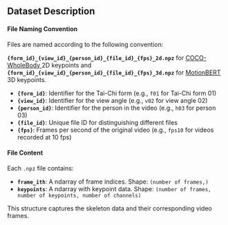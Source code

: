 ## Dataset Description

#### File Naming Convention

Files are named according to the following convention:

**`{form_id}_{view_id}_{person_id}_{file_id}_{fps}_2d.npz`** for [COCO-WholeBody
](https://github.com/jin-s13/COCO-WholeBody/tree/master) 2D keypoints and **`{form_id}_{view_id}_{person_id}_{file_id}_{fps}_3d.npz`** for [MotionBERT](https://github.com/JimmySuen/integral-human-pose/blob/master/pytorch_projects/common_pytorch/dataset/hm36.py#L32) 3D keypoints.

- **`{form_id}`**: Identifier for the Tai-Chi form (e.g., `f01` for Tai-Chi form 01)
- **`{view_id}`**: Identifier for the view angle (e.g., `v02` for view angle 02)
- **`{person_id}`**: Identifier for the person in the video (e.g., `h03` for person 03)
- **`{file_id}`**: Unique file ID for distinguishing different files
- **`{fps}`**: Frames per second of the original video (e.g., `fps10` for videos recorded at 10 fps)

#### File Content

Each `.npz` file contains:

- **`frame_ith`**: A ndarray of frame indices. Shape: `(number of frames,)`
- **`keypoints`**: A ndarray with keypoint data. Shape: `(number of frames, number of keypoints, number of channels)`

This structure captures the skeleton data and their corresponding video frames.

